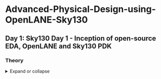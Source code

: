 # Advanced-Physical-Design-using-OpenLANE-Sky130
## Day 1: Sky130 Day 1 - Inception of open-source EDA, OpenLANE and Sky130 PDK
### Theory
<details>
  <summary>Expand or collapse</summary>
  In a microcontroller circuit board like [this](https://github.com/user-attachments/assets/3d8d8518-41b9-48b8-aa96-6f1fc6dc2f89/) one, 
</details>
